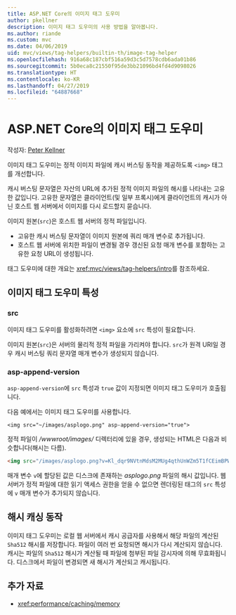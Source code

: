 ```yaml
---
title: ASP.NET Core의 이미지 태그 도우미
author: pkellner
description: 이미지 태그 도우미의 사용 방법을 알아봅니다.
ms.author: riande
ms.custom: mvc
ms.date: 04/06/2019
uid: mvc/views/tag-helpers/builtin-th/image-tag-helper
ms.openlocfilehash: 916a68c187cbf516a59d3c5d7578cdb6ada01b86
ms.sourcegitcommit: 5b0eca8c21550f95de3bb21096bd4fd4d9098026
ms.translationtype: HT
ms.contentlocale: ko-KR
ms.lasthandoff: 04/27/2019
ms.locfileid: "64887668"
---
```

# <a name="image-tag-helper-in-aspnet-core"></a>ASP.NET Core의 이미지 태그 도우미

작성자: [Peter Kellner](http://peterkellner.net)

이미지 태그 도우미는 정적 이미지 파일에 캐시 버스팅 동작을 제공하도록 `<img>` 태그를 개선합니다.

캐시 버스팅 문자열은 자산의 URL에 추가된 정적 이미지 파일의 해시를 나타내는 고유한 값입니다. 고유한 문자열은 클라이언트(및 일부 프록시)에게 클라이언트의 캐시가 아닌 호스트 웹 서버에서 이미지를 다시 로드할지 묻습니다.

이미지 원본(`src`)은 호스트 웹 서버의 정적 파일입니다.

* 고유한 캐시 버스팅 문자열이 이미지 원본에 쿼리 매개 변수로 추가됩니다.
* 호스트 웹 서버에 위치한 파일이 변경될 경우 갱신된 요청 매개 변수를 포함하는 고유한 요청 URL이 생성됩니다.

태그 도우미에 대한 개요는 <xref:mvc/views/tag-helpers/intro>를 참조하세요.

## <a name="image-tag-helper-attributes"></a>이미지 태그 도우미 특성

### <a name="src"></a>src

이미지 태그 도우미를 활성화하려면 `<img>` 요소에 `src` 특성이 필요합니다.

이미지 원본(`src`)은 서버의 물리적 정적 파일을 가리켜야 합니다. `src`가 원격 URI일 경우 캐시 버스팅 쿼리 문자열 매개 변수가 생성되지 않습니다.

### <a name="asp-append-version"></a>asp-append-version

`asp-append-version`에 `src` 특성과 `true` 값이 지정되면 이미지 태그 도우미가 호출됩니다.

다음 예에서는 이미지 태그 도우미를 사용합니다.

```cshtml
<img src="~/images/asplogo.png" asp-append-version="true">
```

정적 파일이 */wwwroot/images/* 디렉터리에 있을 경우, 생성되는 HTML은 다음과 비슷합니다(해시는 다름).

```html
<img src="/images/asplogo.png?v=Kl_dqr9NVtnMdsM2MUg4qthUnWZm5T1fCEimBPWDNgM">
```

매개 변수 `v`에 할당된 값은 디스크에 존재하는 *asplogo.png* 파일의 해시 값입니다. 웹 서버가 정적 파일에 대한 읽기 액세스 권한을 얻을 수 없으면 렌더링된 태그의 `src` 특성에 `v` 매개 변수가 추가되지 않습니다.

## <a name="hash-caching-behavior"></a>해시 캐싱 동작

이미지 태그 도우미는 로컬 웹 서버에서 캐시 공급자를 사용해서 해당 파일의 계산된 `Sha512` 해시를 저장합니다. 파일이 여러 번 요청되면 해시가 다시 계산되지 않습니다. 캐시는 파일의 `Sha512` 해시가 계산될 때 파일에 첨부된 파일 감시자에 의해 무효화됩니다. 디스크에서 파일이 변경되면 새 해시가 계산되고 캐시됩니다.

## <a name="additional-resources"></a>추가 자료

* <xref:performance/caching/memory>
